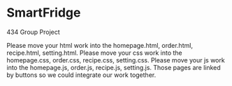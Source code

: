 # SmartFridge
434 Group Project

Please move your html work into the homepage.html, order.html, recipe.html, setting.html.
Please move your css work into the homepage.css, order.css, recipe.css, setting.css.
Please move your js work into the homepage.js, order.js, recipe.js, setting.js.
Those pages are linked by buttons so we could integrate our work together.
